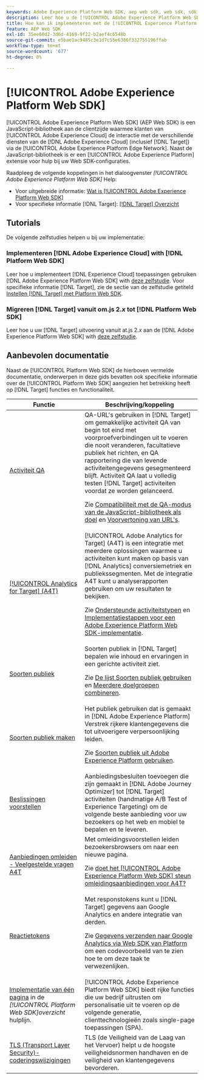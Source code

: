 ```yaml
---
keywords: Adobe Experience Platform Web SDK, aep web sdk, web sdk, sdk, adobe Experience cloud, platform edge network, adobe Experience platform edge network, edge network, aep edge network, Adobe Experience Platform Web SDK0
description: Leer hoe u de [!UICONTROL Adobe Experience Platform Web SDK] de interactie met de verschillende diensten van de [!UICONTROL Adobe Experience Cloud] via de [!UICONTROL AEP Edge Network].
title: Hoe kan ik implementeren met de [!UICONTROL Experience Platform Web SDK]?
feature: AEP Web SDK
exl-id: 35ee60d2-3d6d-4169-9f22-b2aef4c6548b
source-git-commit: e5bae1ac9485c3e1d7c55e6386f332755196ffab
workflow-type: tm+mt
source-wordcount: '677'
ht-degree: 0%

---
```


# [!UICONTROL Adobe Experience Platform Web SDK]

[!UICONTROL Adobe Experience Platform Web SDK] (AEP Web SDK) is een JavaScript-bibliotheek aan de clientzijde waarmee klanten van [!UICONTROL Adobe Experience Cloud] de interactie met de verschillende diensten van de [!DNL Adobe Experience Cloud] (inclusief [!DNL Target]) via de [!UICONTROL Adobe Experience Platform Edge Network]. Naast de JavaScript-bibliotheek is er een [!UICONTROL Adobe Experience Platform] extensie voor hulp bij uw Web SDK-configuraties.

Raadpleeg de volgende koppelingen in het dialoogvenster *[!UICONTROL Adobe Experience Platform Web SDK]* Help:

* Voor uitgebreide informatie: [Wat is [!UICONTROL Adobe Experience Platform Web SDK]](https://experienceleague.adobe.com/docs/experience-platform/edge/home.html)
* Voor specifieke informatie [!DNL Target]: [[!DNL Target] Overzicht](https://experienceleague.adobe.com/docs/experience-platform/edge/personalization/adobe-target/target-overview.html)

## Tutorials

De volgende zelfstudies helpen u bij uw implementatie:

### Implementeren [!DNL Adobe Experience Cloud] with [!DNL Platform Web SDK]

Leer hoe u implementeert [!DNL Experience Cloud] toepassingen gebruiken [!DNL Adobe Experience Platform Web SDK] with [deze zelfstudie](https://experienceleague.adobe.com/docs/platform-learn/implement-web-sdk/overview.html). Voor specifieke informatie [!DNL Target], zie de sectie van de zelfstudie getiteld [Instellen [!DNL Target] met Platform Web SDK](https://experienceleague.adobe.com/docs/platform-learn/implement-web-sdk/applications-setup/setup-target.html).

### Migreren [!DNL Target] vanuit om.js 2.*x* tot [!DNL Platform Web SDK]

Leer hoe u uw [!DNL Target] uitvoering vanuit at.js 2.*x* aan de [!DNL Adobe Experience Platform Web SDK] with [deze zelfstudie](https://experienceleague.adobe.com/docs/platform-learn/migrate-target-to-websdk/introduction.html).

## Aanbevolen documentatie

Naast de [!UICONTROL Platform Web SDK] de hierboven vermelde documentatie, onderwerpen in deze gids bevatten ook specifieke informatie over de [!UICONTROL Platform Web SDK] aangezien het betrekking heeft op [!DNL Target] functies en functionaliteit.

| Functie | Beschrijving/koppeling |
| --- | --- |
| [Activiteit QA](https://experienceleague.adobe.com/docs/target/using/activities/activity-qa/activity-qa.html) | QA-URL&#39;s gebruiken in [!DNL Target] om gemakkelijke activiteit QA van begin tot eind met voorproefverbindingen uit te voeren die nooit veranderen, facultatieve publiek het richten, en QA rapportering die van levende activiteitengegevens gesegmenteerd blijft. Activiteit QA laat u volledig testen [!DNL Target] activiteiten voordat ze worden gelanceerd.<p>Zie [Compatibiliteit met de QA-modus van de JavaScript-bibliotheek als doel](https://experienceleague.adobe.com/docs/target/using/activities/activity-qa/activity-qa.html#compatibility) en [Voorvertoning van URL&#39;s](https://experienceleague.adobe.com/docs/target/using/activities/activity-qa/activity-qa.html#preview). |
| [[!UICONTROL Analytics for Target] (A4T)](https://experienceleague.adobe.com/docs/target/using/integrate/a4t/a4t.html) | [!UICONTROL Adobe Analytics for Target] (A4T) is een integratie met meerdere oplossingen waarmee u activiteiten kunt maken op basis van [!DNL Analytics] conversiemetriek en publiekssegmenten. Met de integratie A4T kunt u analyserapporten gebruiken om uw resultaten te bekijken.<p>Zie [Ondersteunde activiteitstypen](https://experienceleague.adobe.com/docs/target/using/integrate/a4t/a4t.html#section_F487896214BF4803AF78C552EF1669AA) en [Implementatiestappen voor een Adobe Experience Platform Web SDK-implementatie](https://experienceleague.adobe.com/docs/target/using/integrate/a4t/a4timplementation.html#platform). |
| [Soorten publiek](https://experienceleague.adobe.com/docs/target/using/audiences/target.html) | Soorten publiek in [!DNL Target] bepalen wie inhoud en ervaringen in een gerichte activiteit ziet.<p>Zie [De lijst Soorten publiek gebruiken](https://experienceleague.adobe.com/docs/target/using/audiences/create-audiences/audiences.html#use-list) en [Meerdere doelgroepen combineren](https://experienceleague.adobe.com/docs/target/using/audiences/combining-multiple-audiences.html). |
| [Soorten publiek maken](https://experienceleague.adobe.com/docs/target/using/audiences/create-audiences/audiences.html) | Het publiek gebruiken dat is gemaakt in [!DNL Adobe Experience Platform] Verstrek rijkere klantengegevens die tot uitvoerigere verpersoonlijking leiden.<p>Zie [Soorten publiek uit Adobe Experience Platform gebruiken](https://experienceleague.adobe.com/docs/target/using/audiences/create-audiences/audiences.html#aep). |
| [Beslissingen voorstellen](https://experienceleague.adobe.com/docs/target/using/integrate/ajo/offer-decision.html) | Aanbiedingsbesluiten toevoegen die zijn gemaakt in [!DNL Adobe Journey Optimizer] tot [!DNL Target] activiteiten (handmatige A/B Test of Experience Targeting) om de volgende beste aanbieding voor uw bezoekers op het web en mobiel te bepalen en te leveren. |
| [Aanbiedingen omleiden - Veelgestelde vragen A4T](https://experienceleague.adobe.com/docs/target/using/integrate/a4t/a4t-faq/a4t-faq-redirect-offers.html) | Met omleidingsvoorstellen leiden bezoekersbrowsers om naar een nieuwe pagina.<p>Zie [doet het [!UICONTROL Adobe Experience Platform Web SDK] steun omleidingsaanbiedingen voor A4T?](https://experienceleague.adobe.com/docs/target/using/integrate/a4t/a4t-faq/a4t-faq-redirect-offers.html#platform) |
| [Reactietokens](https://experienceleague.adobe.com/docs/target/using/administer/response-tokens.html) | Met responstokens kunt u [!DNL Target] gegevens aan Google Analytics en andere integratie van derden.<p>Zie [Gegevens verzenden naar Google Analytics via Web SDK van Platform](https://experienceleague.adobe.com/docs/target/using/administer/response-tokens.html#sending-data-to-google-analytics-via-platform-web-sdk) om een codevoorbeeld van te zien hoe te om deze taak te verwezenlijken. |
| [Implementatie van één pagina](https://experienceleague.adobe.com/docs/experience-platform/edge/personalization/adobe-target/spa-implementation.html) in de *[!UICONTROL Platform Web SDK]overzicht* hulplijn. | [!UICONTROL Adobe Experience Platform Web SDK] biedt rijke functies die uw bedrijf uitrusten om personalisatie uit te voeren op de volgende generatie, clienttechnologieën zoals single-page toepassingen (SPA). |
| [TLS (Transport Layer Security)-coderingswijzigingen](../../before-implement/tls-transport-layer-security-encryption.md) | TLS (de Veiligheid van de Laag van het Vervoer) helpt u de hoogste veiligheidsnormen handhaven en de veiligheid van klantengegevens bevorderen. |
